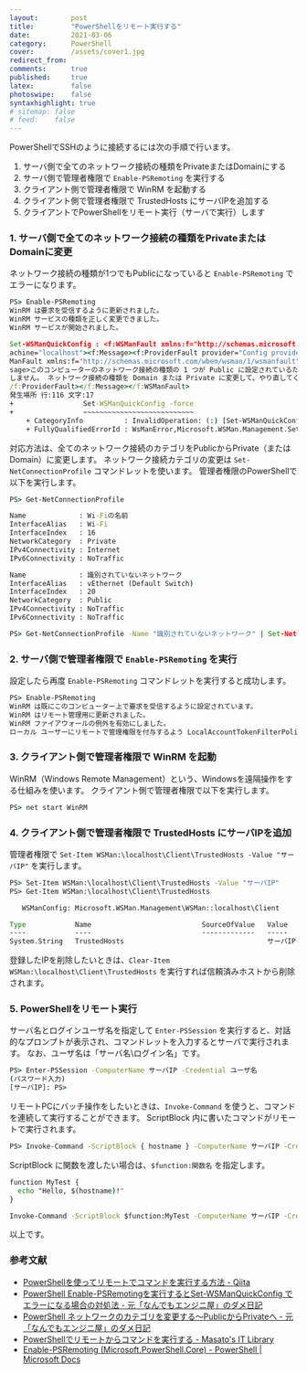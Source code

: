 ```yaml
---
layout:        post
title:         "PowerShellをリモート実行する"
date:          2021-03-06
category:      PowerShell
cover:         /assets/cover1.jpg
redirect_from:
comments:      true
published:     true
latex:         false
photoswipe:    false
syntaxhighlight: true
# sitemap: false
# feed:    false
---
```


PowerShellでSSHのように接続するには次の手順で行います。

1. サーバ側で全てのネットワーク接続の種類をPrivateまたはDomainにする
2. サーバ側で管理者権限で `Enable-PSRemoting` を実行する
3. クライアント側で管理者権限で WinRM を起動する
4. クライアント側で管理者権限で TrustedHosts にサーバIPを追加する
5. クライアントでPowerShellをリモート実行（サーバで実行）します

### 1. サーバ側で全てのネットワーク接続の種類をPrivateまたはDomainに変更

ネットワーク接続の種類が1つでもPublicになっていると `Enable-PSRemoting` でエラーになります。

```cmd
PS> Enable-PSRemoting
WinRM は要求を受信するように更新されました。
WinRM サービスの種類を正しく変更できました。
WinRM サービスが開始されました。

Set-WSManQuickConfig : <f:WSManFault xmlns:f="http://schemas.microsoft.com/wbem/wsman/1/wsmanfault" Code="2150859113" M
achine="localhost"><f:Message><f:ProviderFault provider="Config provider" path="%systemroot%\system32\WsmSvc.dll"><f:WS
ManFault xmlns:f="http://schemas.microsoft.com/wbem/wsman/1/wsmanfault" Code="2150859113" Machine="サーバ名"><f:Mes
sage>このコンピューターのネットワーク接続の種類の 1 つが Public に設定されているため、WinRM ファイアウォール例外は機能
しません。 ネットワーク接続の種類を Domain または Private に変更して、やり直してください。 </f:Message></f:WSManFault><
/f:ProviderFault></f:Message></f:WSManFault>
発生場所 行:116 文字:17
+                 Set-WSManQuickConfig -force
+                 ~~~~~~~~~~~~~~~~~~~~~~~~~~~
    + CategoryInfo          : InvalidOperation: (:) [Set-WSManQuickConfig]、InvalidOperationException
    + FullyQualifiedErrorId : WsManError,Microsoft.WSMan.Management.SetWSManQuickConfigCommand
```

対応方法は、全てのネットワーク接続のカテゴリをPublicからPrivate（またはDomain）に変更します。
ネットワーク接続カテゴリの変更は `Set-NetConnectionProfile` コマンドレットを使います。
管理者権限のPowerShellで以下を実行します。

```cmd
PS> Get-NetConnectionProfile

Name             : Wi-Fiの名前
InterfaceAlias   : Wi-Fi
InterfaceIndex   : 16
NetworkCategory  : Private
IPv4Connectivity : Internet
IPv6Connectivity : NoTraffic

Name             : 識別されていないネットワーク
InterfaceAlias   : vEthernet (Default Switch)
InterfaceIndex   : 20
NetworkCategory  : Public
IPv4Connectivity : NoTraffic
IPv6Connectivity : NoTraffic

PS> Get-NetConnectionProfile -Name "識別されていないネットワーク" | Set-NetConnectionProfile -NetworkCategory private
```

### 2. サーバ側で管理者権限で `Enable-PSRemoting` を実行

設定したら再度 `Enable-PSRemoting` コマンドレットを実行すると成功します。

```cmd
PS> Enable-PSRemoting
WinRM は既にこのコンピューター上で要求を受信するように設定されています。
WinRM はリモート管理用に更新されました。
WinRM ファイアウォールの例外を有効にしました。
ローカル ユーザーにリモートで管理権限を付与するよう LocalAccountTokenFilterPolicy を構成しました。
```

### 3. クライアント側で管理者権限で WinRM を起動

WinRM（Windows Remote Management）という、Windowsを遠隔操作をする仕組みを使います。
クライアント側で管理者権限で以下を実行します。

```cmd
PS> net start WinRM
```

### 4. クライアント側で管理者権限で TrustedHosts にサーバIPを追加

管理者権限で `Set-Item WSMan:\localhost\Client\TrustedHosts -Value "サーバIP"` を実行します。

```cmd
PS> Set-Item WSMan:\localhost\Client\TrustedHosts -Value "サーバIP"
PS> Get-Item WSMan:\localhost\Client\TrustedHosts

   WSManConfig: Microsoft.WSMan.Management\WSMan::localhost\Client

Type            Name                           SourceOfValue   Value
----            ----                           -------------   -----
System.String   TrustedHosts                                   サーバIP
```

登録したIPを削除したいときは、`Clear-Item WSMan:\localhost\Client\TrustedHosts` を実行すれば信頼済みホストから削除されます。


### 5. PowerShellをリモート実行

サーバ名とログインユーザ名を指定して `Enter-PSSession` を実行すると、対話的なプロンプトが表示され、コマンドレットを入力するとサーバで実行されます。
なお、ユーザ名は「サーバ名\ログイン名」です。

```cmd
PS> Enter-PSSession -ComputerName サーバIP -Credential ユーザ名
(パスワード入力)
[サーバIP]: PS>
```

リモートPCにバッチ操作をしたいときは、`Invoke-Command` を使うと、コマンドを連続して実行することができます。
ScriptBlock 内に書いたコマンドがリモートで実行されます。

```cmd
PS> Invoke-Command -ScriptBlock { hostname } -ComputerName サーバIP -Credential ユーザ名
```

ScriptBlock に関数を渡したい場合は、`$function:関数名` を指定します。

```cmd
function MyTest {
  echo "Hello, $(hostname)!"
}

Invoke-Command -ScriptBlock $function:MyTest -ComputerName サーバIP -Credential ユーザ名
```

以上です。



### 参考文献

- [PowerShellを使ってリモートでコマンドを実行する方法 - Qiita](https://qiita.com/awsmgs/items/8ceea2bf2d47486805f1)
- [PowerShell Enable-PSRemotingを実行するとSet-WSManQuickConfig でエラーになる場合の対処法 - 元「なんでもエンジニ屋」のダメ日記](https://nasunoblog.blogspot.com/2015/06/powershell-enable-psremoting-error-occer-public-network.html)
- [PowerShell ネットワークのカテゴリを変更する～PublicからPrivateへ - 元「なんでもエンジニ屋」のダメ日記](https://nasunoblog.blogspot.com/2014/12/powershell-how-to-change-network-category-public-to-private.html)
- [PowerShellでリモートからコマンドを実行する - Masato's IT Library](https://mstn.hateblo.jp/entry/2016/09/13/193124)
- [Enable-PSRemoting (Microsoft.PowerShell.Core) - PowerShell \| Microsoft Docs](https://docs.microsoft.com/ja-jp/powershell/module/Microsoft.PowerShell.Core/Enable-PSRemoting?view=powershell-5.1)
